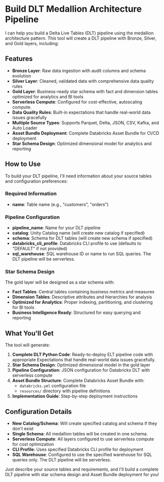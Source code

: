 # Build DLT Medallion Architecture Pipeline

I can help you build a Delta Live Tables (DLT) pipeline using the medallion architecture pattern. This tool will create a DLT pipeline with Bronze, Silver, and Gold layers, including:

## Features
- **Bronze Layer**: Raw data ingestion with audit columns and schema evolution
- **Silver Layer**: Cleaned, validated data with comprehensive data quality rules
- **Gold Layer**: Business-ready star schema with fact and dimension tables optimized for analytics and BI tools
- **Serverless Compute**: Configured for cost-effective, autoscaling compute.
- **Data Quality Rules**: Built-in expectations that handle real-world data issues gracefully
- **Multiple Source Types**: Supports Parquet, Delta, JSON, CSV, Kafka, and Auto Loader
- **Asset Bundle Deployment**: Complete Databricks Asset Bundle for CI/CD deployment
- **Star Schema Design**: Optimized dimensional model for analytics and reporting

## How to Use

To build your DLT pipeline, I'll need information about your source tables and configuration preferences:

### Required Information
- **name**: Table name (e.g., "customers", "orders")

### Pipeline Configuration
- **pipeline_name**: Name for your DLT pipeline
- **catalog**: Unity Catalog name (will create new catalog if specified)
- **schema**: Schema for DLT tables (will create new schema if specified)
- **databricks_cli_profile**: Databricks CLI profile to use (defaults to "DEFAULT" if not provided)
- **sql_warehouse**: SQL warehouse ID or name to run SQL queries.  The DLT pipeline will be serverless.


### Star Schema Design
The gold layer will be designed as a star schema with:
- **Fact Tables**: Central tables containing business metrics and measures
- **Dimension Tables**: Descriptive attributes and hierarchies for analysis
- **Optimized for Analytics**: Proper indexing, partitioning, and clustering for BI tools
- **Business Intelligence Ready**: Structured for easy querying and reporting

## What You'll Get

The tool will generate:

1. **Complete DLT Python Code**: Ready-to-deploy ELT pipeline code with appropriate Expectations that handle real-world data issues gracefully.
2. **Star Schema Design**: Optimized dimensional model in the gold layer
3. **Pipeline Configuration**: JSON configuration for Databricks DLT with serverless compute
6. **Asset Bundle Structure**: Complete Databricks Asset Bundle with:
   - `databricks.yml` configuration file
   - `resources/` directory with pipeline definitions
7. **Implementation Guide**: Step-by-step deployment instructions


## Configuration Details

- **New Catalog/Schema**: Will create specified catalog and schema if they don't exist
- **Single Schema**: All medallion tables will be created in one schema.
- **Serverless Compute**: All layers configured to use serverless compute for cost optimization
- **CLI Profile**: Uses specified Databricks CLI profile for deployment
- **SQL Warehouse**: Configured to use the specified warehouse for SQL queries only. The DLT pipeline will be serverless.


Just describe your source tables and requirements, and I'll build a complete DLT pipeline with star schema design and Asset Bundle deployment for you!